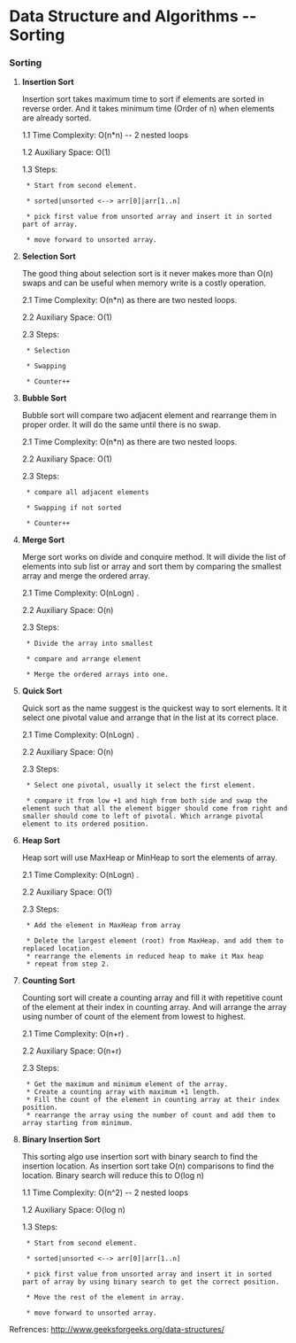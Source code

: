 # Data Structure and Algorithms -- Sorting

### Sorting

1. <b>Insertion Sort</b>
	
	Insertion sort takes maximum time to sort if elements are sorted in reverse order. And it takes minimum time (Order of n) when elements are already sorted.
		
	1.1 Time Complexity: O(n*n) -- 2 nested loops
		
	1.2 Auxiliary Space: O(1)
		
	1.3 Steps:
		
		* Start from second element.

		* sorted|unsorted <--> arr[0]|arr[1..n]
		
		* pick first value from unsorted array and insert it in sorted part of array.
		
		* move forward to unsorted array.
		
2. <b>Selection Sort</b>
		
	The good thing about selection sort is it never makes more than O(n) swaps and can be useful when memory write is a costly operation.
		
	2.1 Time Complexity: O(n*n) as there are two nested loops.
	
	2.2 Auxiliary Space: O(1)
	
	2.3 Steps:
		
		* Selection
		
		* Swapping
		
		* Counter++
	
3. <b>Bubble Sort</b>
		
	Bubble sort will compare two adjacent element and rearrange them in proper order. It will do the same until there is no swap.
		
	2.1 Time Complexity: O(n*n) as there are two nested loops.
	
	2.2 Auxiliary Space: O(1)
	
	2.3 Steps:
		
		* compare all adjacent elements 
		
		* Swapping if not sorted
		
		* Counter++
	
4. <b>Merge Sort</b>
		
	Merge sort works on divide and conquire method. It will divide the list of elements into sub list or array and sort them by comparing the smallest array and merge the ordered array.
		
	2.1 Time Complexity: O(nLogn) .
	
	2.2 Auxiliary Space: O(n)
	
	2.3 Steps:
		
		* Divide the array into smallest
		
		* compare and arrange element
		
		* Merge the ordered arrays into one.

3. <b>Quick Sort</b>
		
	Quick sort as the name suggest is the quickest way to sort elements. It it select one pivotal value and arrange that in the list at its correct place.
		
	2.1 Time Complexity: O(nLogn) .
	
	2.2 Auxiliary Space: O(n)
	
	2.3 Steps:
		
		* Select one pivotal, usually it select the first element. 
		
		* compare it from low +1 and high from both side and swap the element such that all the element bigger should come from right and smaller should come to left of pivotal. Which arrange pivotal element to its ordered position.
		
6. <b>Heap Sort</b>
		
	Heap sort will use MaxHeap or MinHeap to sort the elements of array.
		
	2.1 Time Complexity: O(nLogn) .
	
	2.2 Auxiliary Space: O(1)
	
	2.3 Steps:
		
		* Add the element in MaxHeap from array 
		
		* Delete the largest element (root) from MaxHeap. and add them to replaced location.
		* rearrange the elements in reduced heap to make it Max heap
		* repeat from step 2.

6. <b>Counting Sort</b>
		
	Counting sort will create a counting array and fill it with repetitive count of the element at their index in counting array. And will arrange the array using number of count of the element from lowest to highest.
		
	2.1 Time Complexity: O(n+r) .
	
	2.2 Auxiliary Space: O(n+r)
	
	2.3 Steps:
		
		* Get the maximum and minimum element of the array.		
		* Create a counting array with maximum +1 length.
		* Fill the count of the element in counting array at their index position.
		* rearrange the array using the number of count and add them to array starting from minimum.


7. <b>Binary Insertion Sort</b>
	
	This sorting algo use insertion sort with binary search to find the insertion location. As insertion sort take O(n) comparisons to find the location. Binary search will reduce this to O(log n)
		
	1.1 Time Complexity: O(n^2) -- 2 nested loops
		
	1.2 Auxiliary Space: O(log n)
		
	1.3 Steps:
		
		* Start from second element.

		* sorted|unsorted <--> arr[0]|arr[1..n]
		
		* pick first value from unsorted array and insert it in sorted part of array by using binary search to get the correct position.
		
		* Move the rest of the element in array.
		
		* move forward to unsorted array.		

Refrences: http://www.geeksforgeeks.org/data-structures/